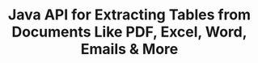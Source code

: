 ---
############################# Static ############################
layout: "auto-gen-gist"
draft: false
path: "parser/java/extract/table/xltx/"
otherformats: DOC DOT DOCX DOCM DOTX DOTM TXT ODT OTT RTF PDF XHTML MHTML MD XML EPUB FB2 CHM XLS XLT XLSX XLSM XLSB XLTM ODS CSV OTS XLA XLAM PPT PPTX  PPS POT PPSX PPTM POTX PPSM ODP OTP PST OST EML EMLX MSG ONE 

############################# Head ############################
head_title: "Java API to Extract Tables from Various Documents (Excel, Word, PDF)"
head_description: "GroupDocs.Parser Java API provides complete functionality for extracting tables from PDF, DOCX, PPTX, EML, MSG, XLSX, CSV, ODT, RTF& EPUB Documents & Pages."

############################# Header ############################
title: "Java API for Extracting Tables from Documents Like PDF, Excel, Word, Emails & More"
description: "GroupDocs.Parser Java API gives software programmers the Power to extract tables  from Documents like PDF, DOCX, PPTX, EML, MSG, XLSX, CSV, ODT, RTF, EPUB & more."

######################### Download Button #######################
button:
    enable: true

############################# About ############################
about:
    enable: true
    title: "How to Extract Tables from Popular Documents File Formats via Java API?"
    content: |
     A table is a grid of cells organized into rows and columns which can be used to effectively present data or information to the reader in a visually appealing way. Tables play a very important role in organizing data in documents and have many useful benefits such as grouping of information, arranging data in rows or columns, making lists, organizing layout of whole sentences, position images in documents, highlight trends or patterns in data and so on. GroupDocs.Parser for Java API enables software engineers and developers to create powerful Java application for handling various documents types.  It can be used to extract tables, text and  images from some popular documents formats, such as such as PDF, Emails, Ebooks, Word (DOC, DOCX), PowerPoint (PPT, PPTX), Excel (XLS, XLSX), Emails (EML, MSG)  formats and many more.  The Java API has provided support for several important features related to table management in documents such as  extract all tables or a specific table  from the document, get table from a particular document’s page,  table cell data extraction, get total number of a table rows and columns, get row height,   print data of a table and so on. 

############################# content ############################
steps:
    enable: true
    block:
    - title_left: "Use Java Code to Extract Tables from XLTX Documents "
      content_left: |
       GroupDocs.Parser Java API has included complete support for processing various documents types and extract data from it. The following Java code example shows how software programmers can extract tables from a XLTX document with just couple of lines of code. 

      title_right: "Tables Extraction from XLTX Documents"
      content_right: |
        * Create an instance of [Parser](https://apireference.groupdocs.com/parser/java/com.groupdocs.parser/Parser) 
        * check if tables extraction is supported 
        * Create the layout of tables
        * Create the options for table extraction
        * Call [getTables(options)](https://apireference.groupdocs.com/parser/java/com.groupdocs.parser/Parser#getTables(com.groupdocs.parser.options.PageTableAreaOptions)) method to extract tables from the whole document.
        * Iterate over rows and columns
        * extract and Print table cell text

      gisthash: "dda6d3d4866e63ae1614d86dd847fecd"
      gistfile: "tables_extraction_form_documents.cs"

    - title_left: "How to Extract Tables from XLTX Document's Page"
      content_left: |
       GroupDocs.Parser Java API allows computer programmers to extract tables from XLTX document's page with just a couple of lines of Java code. It will check document for tables existence and then will extract tables from particular documents page. The following example demonstrates how Java developers can perform tables extraction inside a XLTX document with ease.  

      title_right: "Extract Document's Tables via Java"
      content_right: |
        * Create an instance of [Parser](https://apireference.groupdocs.com/parser/java/com.groupdocs.parser/Parser)  
        * check if tables extraction is supported 
        * Create the layout of tables
        * Create the options for table extraction from document page
        * Get document info via [getDocumentInfo)](https://apireference.groupdocs.com/parser/java/com.groupdocs.parser/Parser#getDocumentInfo())
        * Check document for pages existence
        * Extract tables from the document page
        * Call [getTables(options)](https://apireference.groupdocs.com/parser/java/com.groupdocs.parser/Parser#getTables(com.groupdocs.parser.options.PageTableAreaOptions)) method to extract tables from the whole document.
        * Iterate over tables, rows and columns
        * extract and Print table cell text
     
      gisthash: "2dc42054bba3abdc297c63f4534281d8"
      gistfile: "tables_extraction_form_documents_page.cs"
      
    - title_left: "System Requirements"
      content_left: |
        GroupDocs.Parser for Java is supported on all major platforms and operating systems. It can generate documents in Microsoft Word, Excel, PowerPoint, Outlook, OpenOffice & 50+ other formats. For complete system requirements guide, please visit system requirements before executing the code below, please make sure that you have the following prerequisites installed on your system:
        * Operating Systems: Microsoft Windows, Linux, MacOS
        * Java Versions Support: J2SE 7.0 (1.7), J2SE 8.0 (1.8) or above
        * Get the latest version of GroupDocs.Assembly Java APIs from GroupDocs [Repository](https://repository.groupdocs.com/webapp/#/artifacts/browse/tree/General/repo/com/groupdocs/groupdocs-parser)
        
      title_right: "Why Use GroupDocs.Assembly"
      content_right: |
        * Extract a plain text from any of the supported documents.
        * Table of contents extraction support
        * Extract formatted text, metadata, images, containers, and attachments.
        * Documents parsing via user-defined templates.
        * Search Text using keyword or regular expression. 
        * Structured text extraction support
        * Extract table of contents for some supported document formats.
        * Parse form data from PDF documents.

demos:
    enable: true
        

about_formats:
    enable: true


more_formats:
    enable: true


back_to_top:
    enable: true
---